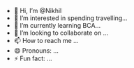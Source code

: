 - 👋 Hi, I’m @Nikhil
- 👀 I’m interested in spending travelling...
- 🌱 I’m currently learning BCA...
- 💞️ I’m looking to collaborate on ...
- 📫 How to reach me ...
- 😄 Pronouns: ...
- ⚡ Fun fact: ...

<!---
Racehell/Racehell is a ✨ special ✨ repository because its `README.md` (this file) appears on your GitHub profile.
You can click the Preview link to take a look at your changes.
--->
